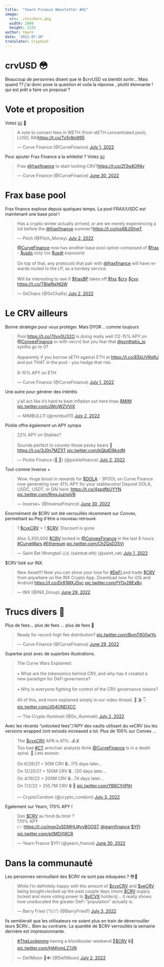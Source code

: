```yaml
---
title:  "Yearn Finance Newsletter #41"
image:
  src: ./stickers.png
  width: 2000
  height: 1125
author: Yearn
date: '2021-07-20'
translator: Cryptouf
---
```



# crvUSD 😳
Beaucoup de personnes disent que le $crvUSD va bientôt sortir... Mais quand ?? j'ai donc pose la question et voila la réponse , plutôt étonnante ! qui est prêt a faire un proposal ?

# Vote et proposition
Votez [ici](https://dao.curve.fi/vote/ownership/197) 🤑
<blockquote class="twitter-tweet"><p lang="en" dir="ltr">A vote to convert fees in WETH (from stETH concentrated pool), LUSD, RAI<a href="https://t.co/Ty5r8in995">https://t.co/Ty5r8in995</a></p>&mdash; Curve Finance (@CurveFinance) <a href="https://twitter.com/CurveFinance/status/1542834569170272256?ref_src=twsrc%5Etfw">July 1, 2022</a></blockquote> <script async src="https://platform.twitter.com/widgets.js" charset="utf-8"></script>

Pour ajouter Frax Finance a la whitelist ? Votez [ici](https://dao.curve.fi/vote/ownership/196)
<blockquote class="twitter-tweet"><p lang="en" dir="ltr">Frax <a href="https://twitter.com/fraxfinance?ref_src=twsrc%5Etfw">@fraxfinance</a> to start locking CRV?<a href="https://t.co/Zf3g4OIf4v">https://t.co/Zf3g4OIf4v</a></p>&mdash; Curve Finance (@CurveFinance) <a href="https://twitter.com/CurveFinance/status/1542568167788134401?ref_src=twsrc%5Etfw">June 30, 2022</a></blockquote> <script async src="https://platform.twitter.com/widgets.js" charset="utf-8"></script>

# Frax base pool
Frax finance explose depuis quelques temps. La pool  FRAX/USDC est maintenant une base pool !
<blockquote class="twitter-tweet"><p lang="en" dir="ltr">Has a crypto winter actually arrived, or are we merely experiencing a lull before the <a href="https://twitter.com/fraxfinance?ref_src=twsrc%5Etfw">@fraxfinance</a> summer?<a href="https://t.co/nzABJjShwT">https://t.co/nzABJjShwT</a></p>&mdash; Pitch (@Pitch_Money) <a href="https://twitter.com/Pitch_Money/status/1543059367431262208?ref_src=twsrc%5Etfw">July 2, 2022</a></blockquote> <script async src="https://platform.twitter.com/widgets.js" charset="utf-8"></script>

<blockquote class="twitter-tweet"><p lang="en" dir="ltr"><a href="https://twitter.com/CurveFinance?ref_src=twsrc%5Etfw">@CurveFinance</a> now has another base pool option composed of <a href="https://twitter.com/search?q=%24frax&amp;src=ctag&amp;ref_src=twsrc%5Etfw">$frax</a> - <a href="https://twitter.com/search?q=%24usdc&amp;src=ctag&amp;ref_src=twsrc%5Etfw">$usdc</a> only (no <a href="https://twitter.com/search?q=%24usdt&amp;src=ctag&amp;ref_src=twsrc%5Etfw">$usdt</a> exposure)<br><br>On top of that, any protocols that pair with <a href="https://twitter.com/fraxfinance?ref_src=twsrc%5Etfw">@fraxfinance</a> will have rewards routed to the LP, as a turnkey service.<br><br>Will be interesting to see if <a href="https://twitter.com/search?q=%24fraxBP&amp;src=ctag&amp;ref_src=twsrc%5Etfw">$fraxBP</a> takes off.<a href="https://twitter.com/search?q=%24fxs&amp;src=ctag&amp;ref_src=twsrc%5Etfw">$fxs</a> <a href="https://twitter.com/search?q=%24crv&amp;src=ctag&amp;ref_src=twsrc%5Etfw">$crv</a> <a href="https://twitter.com/search?q=%24cvx&amp;src=ctag&amp;ref_src=twsrc%5Etfw">$cvx</a> <a href="https://t.co/TBIaINxNQW">https://t.co/TBIaINxNQW</a></p>&mdash; 0xChaos (@0xCha0s) <a href="https://twitter.com/0xCha0s/status/1543130948094623744?ref_src=twsrc%5Etfw">July 2, 2022</a></blockquote> <script async src="https://platform.twitter.com/widgets.js" charset="utf-8"></script>




# Le CRV ailleurs
Bonne stratégie pour vous protéger. Mais DYOR .. comme toujours
<blockquote class="twitter-tweet"><p lang="en" dir="ltr">Pool <a href="https://t.co/7lIvv0U32O">https://t.co/7lIvv0U32O</a> is doing really well (12-15% APY on <a href="https://twitter.com/ConvexFinance?ref_src=twsrc%5Etfw">@ConvexFinance</a> or with vecrv) but you fear that <a href="https://twitter.com/synthetix_io?ref_src=twsrc%5Etfw">@synthetix_io</a> synths go to 0?<br><br>Apparently if you borrow sETH against ETH at <a href="https://t.co/EEkUVRqflJ">https://t.co/EEkUVRqflJ</a> and put THAT in the pool - you hedge that risk.<br><br>8-10% APY on ETH</p>&mdash; Curve Finance (@CurveFinance) <a href="https://twitter.com/CurveFinance/status/1542909803684667392?ref_src=twsrc%5Etfw">July 1, 2022</a></blockquote> <script async src="https://platform.twitter.com/widgets.js" charset="utf-8"></script>

Une autre pour générer des intérêts
<blockquote class="twitter-tweet"><p lang="en" dir="ltr">y’all act like it’s hard to beat inflation out here lmao <a href="https://twitter.com/search?q=%24MIM&amp;src=ctag&amp;ref_src=twsrc%5Etfw">$MIM</a> <a href="https://t.co/JWcjWZVVjX">pic.twitter.com/JWcjWZVVjX</a></p>&mdash; MIMBULL11 (@mimbull11) <a href="https://twitter.com/mimbull11/status/1543363741055459328?ref_src=twsrc%5Etfw">July 2, 2022</a></blockquote> <script async src="https://platform.twitter.com/widgets.js" charset="utf-8"></script>

Pickle offre également un APY sympa
<blockquote class="twitter-tweet"><p lang="en" dir="ltr">22% APY on Stables?<br><br>Sounds perfect to counter those pesky bears 🐻<a href="https://t.co/3J0n7MZ1IT">https://t.co/3J0n7MZ1IT</a> <a href="https://t.co/kQkdD8kzdN">pic.twitter.com/kQkdD8kzdN</a></p>&mdash; Pickle Finance (🔄,🥒) (@picklefinance) <a href="https://twitter.com/picklefinance/status/1543122305571643393?ref_src=twsrc%5Etfw">July 2, 2022</a></blockquote> <script async src="https://platform.twitter.com/widgets.js" charset="utf-8"></script>


Tout comme Inverse + 
<blockquote class="twitter-tweet"><p lang="en" dir="ltr">Wow. Huge boost in rewards for <a href="https://twitter.com/search?q=%24DOLA&amp;src=ctag&amp;ref_src=twsrc%5Etfw">$DOLA</a> - 3POOL on Curve Finance now generating over 41% APY for your stablecoins! Deposit DOLA, USDC, USDT, or DAI here: <a href="https://t.co/4spdfbUYYN">https://t.co/4spdfbUYYN</a> <a href="https://t.co/RmxJuznpVB">pic.twitter.com/RmxJuznpVB</a></p>&mdash; Inverse+ (@InverseFinance) <a href="https://twitter.com/InverseFinance/status/1542470436327391244?ref_src=twsrc%5Etfw">June 30, 2022</a></blockquote> <script async src="https://platform.twitter.com/widgets.js" charset="utf-8"></script>


Enormément de  $CRV ont été verrouillés récemment sur Convex, permettant au Peg d'être a nouveau retrouvé. 

<blockquote class="twitter-tweet"><p lang="en" dir="ltr">1 <a href="https://twitter.com/search?q=%24cvxCRV&amp;src=ctag&amp;ref_src=twsrc%5Etfw">$cvxCRV</a> = 1 <a href="https://twitter.com/search?q=%24CRV&amp;src=ctag&amp;ref_src=twsrc%5Etfw">$CRV</a>. Discount is gone.<br><br>Also 3,300,000 <a href="https://twitter.com/search?q=%24CRV&amp;src=ctag&amp;ref_src=twsrc%5Etfw">$CRV</a> locked in <a href="https://twitter.com/ConvexFinance?ref_src=twsrc%5Etfw">@ConvexFinance</a> in the last 8 hours. <a href="https://twitter.com/hashtag/CurveWars?src=hash&amp;ref_src=twsrc%5Etfw">#CurveWars</a> <a href="https://twitter.com/hashtag/Ethereum?src=hash&amp;ref_src=twsrc%5Etfw">#Ethereum</a> <a href="https://t.co/ChZQsD25Vj">pic.twitter.com/ChZQsD25Vj</a></p>&mdash; Saint Rat Wrongtail 🇺🇦 (saintrat.eth) (@saint_rat) <a href="https://twitter.com/saint_rat/status/1542781475250388993?ref_src=twsrc%5Etfw">July 1, 2022</a></blockquote> <script async src="https://platform.twitter.com/widgets.js" charset="utf-8"></script>

$CRV listé sur INX.
<blockquote class="twitter-tweet"><p lang="en" dir="ltr">New Asset!!! Now you can show your love for <a href="https://twitter.com/hashtag/DeFi?src=hash&amp;ref_src=twsrc%5Etfw">#DeFi</a> and trade <a href="https://twitter.com/search?q=%24CRV&amp;src=ctag&amp;ref_src=twsrc%5Etfw">$CRV</a> from anywhere on the INX Crypto App. Download now for iOS and Android <a href="https://t.co/Dr81MXJSvc">https://t.co/Dr81MXJSvc</a> <a href="https://t.co/fYOy28ExBv">pic.twitter.com/fYOy28ExBv</a></p>&mdash; INX (@INX_Group) <a href="https://twitter.com/INX_Group/status/1542140356178972677?ref_src=twsrc%5Etfw">June 29, 2022</a></blockquote> <script async src="https://platform.twitter.com/widgets.js" charset="utf-8"></script>



# Trucs divers 🤤

Plus de fees… plus de fees … plus de fees 🥳
<blockquote class="twitter-tweet"><p lang="en" dir="ltr">Ready for record-high fee distribution? <a href="https://t.co/BvmT6G5wYs">pic.twitter.com/BvmT6G5wYs</a></p>&mdash; Curve Finance (@CurveFinance) <a href="https://twitter.com/CurveFinance/status/1542173468413796352?ref_src=twsrc%5Etfw">June 29, 2022</a></blockquote> <script async src="https://platform.twitter.com/widgets.js" charset="utf-8"></script>

Superbe post avec de superbes illustrations.
<blockquote class="twitter-tweet"><p lang="en" dir="ltr">The Curve Wars Explained:<br><br>• What are the tokenomics behind CRV, and why has it created a <br>new paradigm for DeFi governance?<br><br>• Why is everyone fighting for control of the CRV governance tokens?<br><br>All of this, and more explained simply in our video thread. 🧵 🎬 👇 <a href="https://t.co/JI04OND3CC">pic.twitter.com/JI04OND3CC</a></p>&mdash; The Crypto Illuminati (@0x_illuminati) <a href="https://twitter.com/0x_illuminati/status/1543171461719855105?ref_src=twsrc%5Etfw">July 2, 2022</a></blockquote> <script async src="https://platform.twitter.com/widgets.js" charset="utf-8"></script>

Avec les récents “unlocked fees”,l'APY des vaults utilisant du veCRV (ou les versions wrapped )ont exlosés  increased a lot. Plus de 100% sur Convex …
<blockquote class="twitter-tweet"><p lang="en" dir="ltr">The <a href="https://twitter.com/search?q=%24cvxCRV&amp;src=ctag&amp;ref_src=twsrc%5Etfw">$cvxCRV</a> APR is 81%. 💰💰<br>Too bad <a href="https://twitter.com/hashtag/CT?src=hash&amp;ref_src=twsrc%5Etfw">#CT</a> armchair analysts think <a href="https://twitter.com/CurveFinance?ref_src=twsrc%5Etfw">@CurveFinance</a> is in a death spiral. 🤣 Lets assess:<br><br>On 6/28/21 = 50M CRV 🔒...175 days later...<br>On 12/20/21 = 100M CRV 🔒...120 days later...<br>On 4/19/22 = 200M CRV 🔒...74 days later...<br>On 7/2/22 = 255.7M CRV 🔒 🤝 <a href="https://t.co/YB6CYjiPtH">pic.twitter.com/YB6CYjiPtH</a></p>&mdash; CryptoCondom (@crypto_condom) <a href="https://twitter.com/crypto_condom/status/1543399447505371136?ref_src=twsrc%5Etfw">July 3, 2022</a></blockquote> <script async src="https://platform.twitter.com/widgets.js" charset="utf-8"></script>


Egalement sur Yearn, 170% APY !
<blockquote class="twitter-tweet"><p lang="fr" dir="ltr">Des <a href="https://twitter.com/search?q=%24CRV&amp;src=ctag&amp;ref_src=twsrc%5Etfw">$CRV</a> au fond du tiroir ? <br>170% APY <br>👉 <a href="https://t.co/mgx2xSDMHU">https://t.co/mgx2xSDMHU</a><a href="https://twitter.com/hashtag/yvBOOST?src=hash&amp;ref_src=twsrc%5Etfw">#yvBOOST</a> <a href="https://twitter.com/iearnfinance?ref_src=twsrc%5Etfw">@iearnfinance</a> <a href="https://twitter.com/search?q=%24YFI&amp;src=ctag&amp;ref_src=twsrc%5Etfw">$YFI</a> <a href="https://t.co/e0MDi1j8CR">pic.twitter.com/e0MDi1j8CR</a></p>&mdash; Yearn France $YFI (@yearn_france) <a href="https://twitter.com/yearn_france/status/1542607231010701317?ref_src=twsrc%5Etfw">June 30, 2022</a></blockquote> <script async src="https://platform.twitter.com/widgets.js" charset="utf-8"></script>


# Dans la communauté

Les personnes verrouillant des $CRV ne sont pas éduquées ? 😳🤔
<blockquote class="twitter-tweet"><p lang="en" dir="ltr">While I’m definitely happy with the amount of <a href="https://twitter.com/search?q=%24cvxCRV&amp;src=ctag&amp;ref_src=twsrc%5Etfw">$cvxCRV</a> and <a href="https://twitter.com/search?q=%24veCRV&amp;src=ctag&amp;ref_src=twsrc%5Etfw">$veCRV</a> being bought+locked up the past couple days (more <a href="https://twitter.com/search?q=%24CRV&amp;src=ctag&amp;ref_src=twsrc%5Etfw">$CRV</a> supply locked and more voting power to <a href="https://twitter.com/search?q=%24vlCVX&amp;src=ctag&amp;ref_src=twsrc%5Etfw">$vlCVX</a> holders)… it really shows how uneducated the greater DeFi “population” actually is.</p>&mdash; Barry Fried (‘½⏱’) (@BarryFried1) <a href="https://twitter.com/BarryFried1/status/1543600244293865474?ref_src=twsrc%5Etfw">July 3, 2022</a></blockquote> <script async src="https://platform.twitter.com/widgets.js" charset="utf-8"></script>

Ils semblerait que les utilisateurs ne soient plus en train de déverrouiller leurs $CRV... Bien au contraire. La quantité de $CRV verrouillés la semaine dernière est impressionnante.
<blockquote class="twitter-tweet"><p lang="en" dir="ltr"><a href="https://twitter.com/hashtag/TheLockening?src=hash&amp;ref_src=twsrc%5Etfw">#TheLockening</a> having a blockbuster weekend.🛫<a href="https://twitter.com/search?q=%24CRV&amp;src=ctag&amp;ref_src=twsrc%5Etfw">$CRV</a> 🔒🎇 <a href="https://t.co/HAKnmLZ7JN">pic.twitter.com/HAKnmLZ7JN</a></p>&mdash; DefiMoon 🦇🔊 (@DefiMoon) <a href="https://twitter.com/DefiMoon/status/1543261821418741761?ref_src=twsrc%5Etfw">July 2, 2022</a></blockquote> <script async src="https://platform.twitter.com/widgets.js" charset="utf-8"></script>

